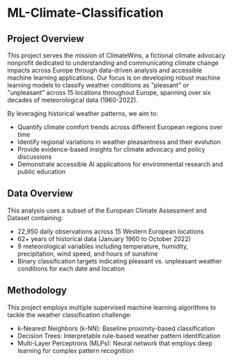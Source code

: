 # ML-Climate-Classification

## Project Overview

This project serves the mission of ClimateWins, a fictional climate advocacy nonprofit dedicated to understanding and communicating climate change impacts across Europe through data-driven analysis and accessible machine learning applications. Our focus is on developing robust machine learning models to classify weather conditions as "pleasant" or "unpleasant" across 15 locations throughout Europe, spanning over six decades of meteorological data (1960-2022).

By leveraging historical weather patterns, we aim to:

- Quantify climate comfort trends across different European regions over time
- Identify regional variations in weather pleasantness and their evolution
- Provide evidence-based insights for climate advocacy and policy discussions
- Demonstrate accessible AI applications for environmental research and public education

## Data Overview

This analysis uses a subset of the European Climate Assessment and Dataset containing:

- 22,950 daily observations across 15 Western European locations
- 62+ years of historical data (January 1960 to October 2022)
- 9 meteorological variables including temperature, humidity, precipitation, wind speed, and hours of sunshine
- Binary classification targets indicating pleasant vs. unpleasant weather conditions for each date and location

## Methodology

This project employs multiple supervised machine learning algorithms to tackle the weather classification challenge:

- k-Nearest Neighbors (k-NN): Baseline proximity-based classification
- Decision Trees: Interpretable rule-based weather pattern identification
- Multi-Layer Perceptrons (MLPs): Neural network that employs deep learning for complex pattern recognition
